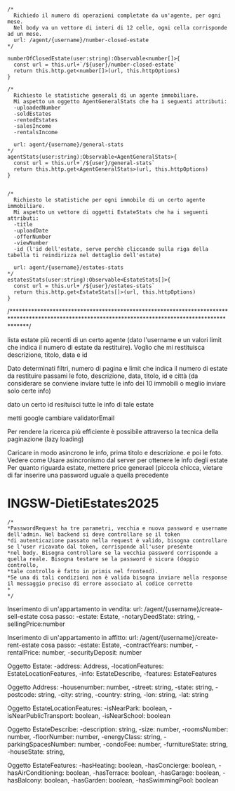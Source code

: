     /*
      Richiedo il numero di operazioni completate da un'agente, per ogni mese.
      Nel body va un vettore di interi di 12 celle, ogni cella corrisponde ad un mese.
      url: /agent/{username}/number-closed-estate
    */

    numberOfClosedEstate(user:string):Observable<number[]>{
      const url = this.url+`/${user}/number-closed-estate`
      return this.http.get<number[]>(url, this.httpOptions)
    }

    /*
      Richiesto le statistiche generali di un agente immobiliare.
      Mi aspetto un oggetto AgentGeneralStats che ha i seguenti attributi:
      -uploadedNumber
      -soldEstates
      -rentedEstates
      -salesIncome
      -rentalsIncome

      url: agent/{username}/general-stats
    */
    agentStats(user:string):Observable<AgentGeneralStats>{
      const url = this.url+`/${user}/general-stats`
      return this.http.get<AgentGeneralStats>(url, this.httpOptions)
    }


    /*
      Richiesto le statistiche per ogni immobile di un certo agente immobiliare.
      Mi aspetto un vettore di oggetti EstateStats che ha i seguenti attributi:
      -title
      -uploadDate
      -offerNumber
      -viewNumber
      -id (l'id dell'estate, serve perchè cliccando sulla riga della tabella ti reindirizza nel dettaglio dell'estate)

      url: agent/{username}/estates-stats
    */
    estatesStats(user:string):Observable<EstateStats[]>{
      const url = this.url+`/${user}/estates-stats`
      return this.http.get<EstateStats[]>(url, this.httpOptions)
    }





































/*****************************************************************************************************************************************************/

lista  estate più recenti di un certo agente (dato l'username e un valori limit che indica il numero di estate da restituire). Voglio che mi restituisca descrizione, titolo, data e id

Dato determinati filtri, numero di pagina e limit che indica il numero di estate da restituire passami le foto, descrizione, data, titolo, id e città (da considerare se conviene inviare tutte le info dei 10 immobili o meglio inviare solo certe info)

dato un certo id resituisci tutte le info di tale estate

 
metti google
cambiare validatorEmail

Per rendere la ricerca più efficiente è possibile attraverso la tecnica della paginazione (lazy loading)

 Caricare in modo asincrono le info, prima titolo e descrizione. e poi le foto. Vedere come
 Usare asincronismo dal server per ottenere le info degli estate
 Per quanto riguarda estate, mettere price generael
(piccola chicca, vietare di far inserire una password uguale a quella precedente




# INGSW-DietiEstates2025


    /*
    *PasswordRequest ha tre parametri, vecchia e nuova password e username dell'admin. Nel backend si deve controllare se il token
    *di autenticazione passato nella request è valido, bisogna controllare se l'user ricavato dal token, corrisponde all'user presente
    *nel body. Bisogna controllare se la vecchia password corrisponde a quella reale. Bisogna testare se la password è sicura (doppio controllo,
    *tale controllo è fatto in primis nel frontend).
    *Se una di tali condizioni non è valida bisogna inviare nella response il messaggio preciso di errore associato al codice corretto
    * 
    */


Inserimento di un'appartamento in vendita:
url: /agent/{username}/create-sell-estate
cosa passo:
-estate: Estate,
-notaryDeedState: string,
-sellingPrice:number

Inserimento di un'appartamento in affitto:
url: /agent/{username}/create-rent-estate
cosa passo:
-estate: Estate,
-contractYears: number,
-rentalPrice: number,
-securityDeposit: number


Oggetto Estate:
-address: Address,
-locationFeatures: EstateLocationFeatures,
-info: EstateDescribe,
-features: EstateFeatures

Oggetto Address:
-housenumber: number,
-street: string,
-state: string,
-postcode: string,
-city: string,
-country: string,
-lon: string,
-lat: string

Oggetto EstateLocationFeatures:
-isNearPark: boolean,
-isNearPublicTransport: boolean,
-isNearSchool: boolean

Oggetto EstateDescribe:
-description: string,
-size: number,
-roomsNumber: number,
-floorNumber: number,
-energyClass: string,
-parkingSpacesNumber: number,
-condoFee: number,
-furnitureState: string,
-houseState: string,

Oggetto EstateFeatures:
-hasHeating: boolean,
-hasConcierge: boolean,
-hasAirConditioning: boolean,
-hasTerrace: boolean,
-hasGarage: boolean,
-hasBalcony: boolean,
-hasGarden: boolean,
-hasSwimmingPool: boolean

